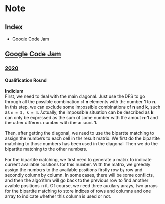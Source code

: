 # Note

## Index
* [Google Code Jam](#google-code-jam)

## [Google Code Jam](https://codingcompetitions.withgoogle.com/codejam)
### [2020](https://codingcompetitions.withgoogle.com/codejam/archive/2020)
#### [Qualification Round](https://codingcompetitions.withgoogle.com/codejam/round/000000000019fd27)
**Indicium** </br>
First, we need to deal with the main diagonal. Just use the DFS to go through all the possible combination of **n** elements with the number **1** to **n**. In this step, we can exclude some impossible combinations of **n** and **k**, such as `n = 3, k = 4`. Actually, the impossible situation can be described as **k** can only be expressed as the sum of some number with the amout **n-1** and the other different number with the amount **1**. </br>
</br>
Then, after getting the diagonal, we need to use the bipartite matching to assign the numbers to each cell in the result matrix. We first do the bipartite matching to those numbers has been used in the diagonal. Then we do the bipartite matching to the other numbers. </br>
</br>
For the bipartite matching, we first need to generate a matrix to indicate current available positions for this number. With the matrix, we greedily assign the numbers to the available positions firstly row by row and secondly column by column. In some cases, there will be some conflicts, and then the algorithm will go back to the previous row to find another avaible positions in it. Of course, we need three auxilary arrays, two arrays for the bipartite matching to store indices of rows and columns and one array to indicate whether this column is used or not.